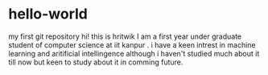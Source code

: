 # hello-world
my first git repository
hi! this is hritwik 
I am a first year under graduate student of computer science at iit kanpur . i have a keen intrest in machine learning and aritificial intellingence although i haven't studied much about it till now but keen to study about it in comming future.
